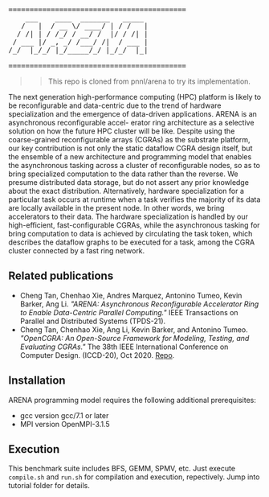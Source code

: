 <pre>
==========================================
    ___    ____  _______   _____ 
   /   |  / __ \/ ____/ | / /   |
  / /| | / /_/ / __/ /  |/ / /| |
 / ___ |/ _, _/ /___/ /|  / ___ |
/_/  |_/_/ |_/_____/_/ |_/_/  |_|
                                 
==========================================
</pre>

>> This repo is cloned from pnnl/arena to try its implementation.

The next generation high-performance computing (HPC) platform is likely to be reconfigurable and data-centric due to the trend of hardware specialization and the emergence of data-driven applications. ARENA is an asynchronous reconfigurable accel- erator ring architecture as a selective solution on how the future HPC cluster will be like. Despite using the coarse-grained reconfigurable arrays (CGRAs) as the substrate platform, our key contribution is not only the static dataflow CGRA design itself, but the ensemble of a new architecture and programming model that enables the asynchronous tasking across a cluster of reconfigurable nodes, so as to bring specialized computation to the data rather than the reverse. We presume distributed data storage, but do not assert any prior knowledge about the exact distribution. Alternatively, hardware specialization for a particular task occurs at runtime when a task verifies the majority of its data are locally available in the present node. In other words, we bring accelerators to their data. The hardware specialization is handled by our high-efficient, fast-configurable CGRAs, while the asynchronous tasking for bring computation to data is achieved by circulating the task token, which describes the dataflow graphs to be executed for a task, among the CGRA cluster connected by a fast ring network.


Related publications
--------------------------------------------------------------------------

- Cheng Tan, Chenhao Xie, Andres Marquez, Antonino Tumeo, Kevin Barker, Ang Li. _"ARENA: Asynchronous Reconfigurable Accelerator Ring to Enable Data-Centric Parallel Computing."_ IEEE Transactions on Parallel and Distributed Systems (TPDS-21).
- Cheng Tan, Chenhao Xie, Ang Li, Kevin Barker, and Antonino Tumeo. _"OpenCGRA: An Open-Source Framework for Modeling, Testing, and Evaluating CGRAs."_ The 38th IEEE International Conference on Computer Design. (ICCD-20), Oct 2020.  [Repo](https://github.com/pnnl/OpenCGRA).



Installation
--------------------------------------------------------

ARENA programming model requires the following additional prerequisites:

 - gcc version gcc/7.1 or later
 - MPI version OpenMPI-3.1.5


Execution
--------------------------------------------------------

This benchmark suite includes BFS, GEMM, SPMV, etc. Just execute `compile.sh` and `run.sh` for compilation and execution, repectively.
Jump into tutorial folder for details.

